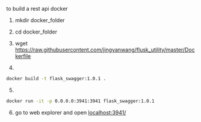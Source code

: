 to build a rest api docker

1. mkdir docker_folder

2. cd docker_folder

3. wget https://raw.githubusercontent.com/jingyanwang/flusk_utility/master/Dockerfile

4. 

```bash
docker build -t flask_swagger:1.0.1 .
```

5. 

```bash
docker run -it -p 0.0.0.0:3941:3941 flask_swagger:1.0.1
```

6. go to web explorer and open [localhost:3941/](http://localhost:3941/)
